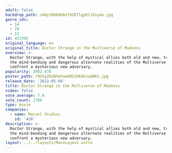 ```yaml
---
adult: false
backdrop_path: /AdyJH8kDm8xT8IKTlgpEC15ny4u.jpg
genre_ids:
  - 14
  - 28
  - 12
id: 453395
original_language: en
original_title: Doctor Strange in the Multiverse of Madness
overview: >-
  Doctor Strange, with the help of mystical allies both old and new, traverses
  the mind-bending and dangerous alternate realities of the Multiverse to
  confront a mysterious new adversary.
popularity: 3992.478
poster_path: /9Gtg2DzBhmYamXBS1hKAhiwbBKS.jpg
release_date: '2022-05-04'
title: Doctor Strange in the Multiverse of Madness
video: false
vote_average: 7.4
vote_count: 1789
type: movie
companies:
  - name: Marvel Studios
    id: '420'
description: >-
  Doctor Strange, with the help of mystical allies both old and new, traverses
  the mind-bending and dangerous alternate realities of the Multiverse to
  confront a mysterious new adversary.
layout: ../../layouts/MainLayout.astro
---
```


